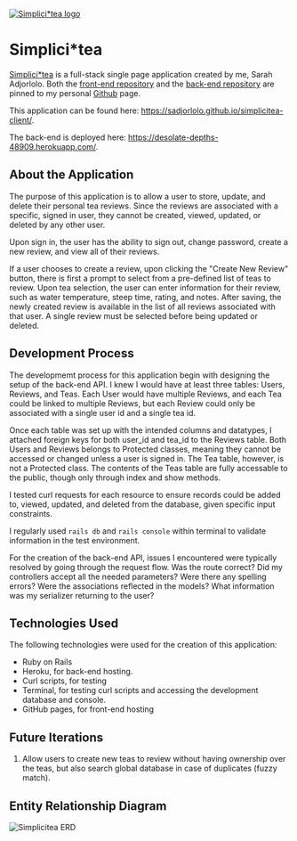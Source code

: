 [![Simplici*tea logo](https://i.imgur.com/fkvppfJ.png)](https://sadjorlolo.github.io/simplicitea-client/)

# Simplici*tea

[Simplici*tea](https://sadjorlolo.github.io/simplicitea-client/) is a full-stack
single page application created by me, Sarah Adjorlolo.
Both the [front-end repository](https://github.com/sadjorlolo/simplicitea-client)
and the [back-end repository](https://github.com/sadjorlolo/sarah-fullstack) are
pinned to my personal [Github](https://github.com/sadjorlolo) page.

This application can be found here: https://sadjorlolo.github.io/simplicitea-client/.

The back-end is deployed here: https://desolate-depths-48909.herokuapp.com/.

## About the Application

The purpose of this application is to allow a user to store, update, and delete
their personal tea reviews. Since the reviews are associated with a specific,
signed in user, they cannot be created, viewed, updated, or deleted by any
other user.

Upon sign in, the user has the ability to sign out, change password, create a
new review, and view all of their reviews.

If a user chooses to create a review, upon clicking the "Create New Review"
button, there is first a prompt to select from a pre-defined list of teas to
review. Upon tea selection, the user can enter information for their review,
such as water temperature, steep time, rating, and notes. After saving, the
newly created review is available in the list of all reviews associated with
that user. A single review must be selected before being updated or deleted.

## Development Process

The developmemt process for this application begin with designing the setup of
the back-end API. I knew I would have at least three tables: Users, Reviews,
and Teas. Each User would have multiple Reviews, and each Tea could be linked to
multiple Reviews, but each Review could only be associated with a single user
id and a single tea id.

Once each table was set up with the intended columns and datatypes, I attached
foreign keys for both user_id and tea_id to the Reviews table. Both Users and
Reviews belongs to Protected classes, meaning they cannot be accessed or changed
unless a user is signed in. The Tea table, however, is not a Protected class.
The contents of the Teas table are fully accessable to the public, though only
through index and show methods.

I tested curl requests for each resource to ensure records could be added to,
viewed, updated, and deleted from the database, given specific input constraints.

I regularly used `rails db` and `rails console` within terminal to validate
information in the test environment.

For the creation of the back-end API, issues I encountered were typically
resolved by going through the request flow. Was the route correct? Did my
controllers accept all the needed parameters? Were there any spelling
errors? Were the associations reflected in the models? What information was
my serializer returning to the user?

## Technologies Used

The following technologies were used for the creation of this application:
- Ruby on Rails
- Heroku, for back-end hosting.
- Curl scripts, for testing
- Terminal, for testing curl scripts and accessing the development database and
  console.
- GitHub pages, for front-end hosting


## Future Iterations

1) Allow users to create new teas to review without having ownership over the
   teas, but also search global database in case of duplicates (fuzzy match).

## Entity Relationship Diagram

![Simplicitea ERD](https://i.imgur.com/NOmeI8M.png)
